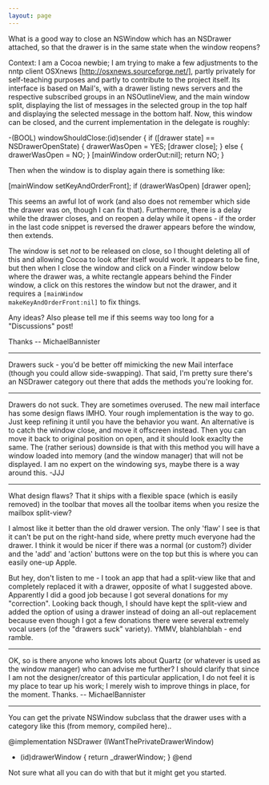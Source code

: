 ```yaml
---
layout: page
---
```




What is a good way to close an NSWindow which has an NSDrawer attached, so that the drawer is in the same state when the window reopens?

Context: I am a Cocoa newbie; I am trying to make a few adjustments to the nntp client OSXnews [http://osxnews.sourceforge.net/], partly privately for self-teaching purposes and partly to contribute to the project itself.  Its interface is based on Mail's, with a drawer listing news servers and the respective subscribed groups in an NSOutlineView, and the main window split, displaying the list of messages in the selected group in the top half and displaying the selected message in the bottom half.  Now, this window can be closed, and the current implementation in the delegate is roughly:
    
-(BOOL) windowShouldClose:(id)sender {
    if ([drawer state] == NSDrawerOpenState) {
        drawerWasOpen = YES;
        [drawer close];
    } else {
        drawerWasOpen = NO;
    }
    [mainWindow orderOut:nil];
    return NO;
}


Then when the window is to display again there is something like:
    
[mainWindow setKeyAndOrderFront];
if (drawerWasOpen) [drawer open];


This seems an awful lot of work (and also does not remember which side the drawer was on, though I can fix that).  Furthermore, there is a delay while the drawer closes, and on reopen a delay while it opens - if the order in the last code snippet is reversed the drawer appears before the window, then extends.

The window is set *not* to be released on close, so I thought deleting all of this and allowing Cocoa to look after itself would work.  It appears to be fine, but then when I close the window and click on a Finder window below where the drawer was, a white rectangle appears behind the Finder window, a click on this restores the window but not the drawer, and it requires a <code>[mainWindow makeKeyAndOrderFront:nil]</code> to fix things.

Any ideas?  Also please tell me if this seems way too long for a "Discussions" post!

Thanks  --  MichaelBannister

----

Drawers suck - you'd be better off mimicking the new Mail interface (though you could allow side-swapping). That said, I'm pretty sure there's an NSDrawer category out there that adds the methods you're looking for.

----

Drawers do not suck. They are sometimes overused. The new mail interface has some design flaws IMHO. Your rough implementation is the way to go. Just keep refining it until you have the behavior you want. An alternative is to catch the window close, and move it offscreen instead. Then you can move it back to original position on open, and it should look exaclty the same. The (rather serious) downside is that with this method you will have a window loaded into memory (and the window manager) that will not be displayed. I am no expert on the windowing sys, maybe there is a way around this. -JJJ

----

What design flaws? That it ships with a flexible space (which is easily removed) in the toolbar that moves all the toolbar items when you resize the mailbox split-view?

I almost like it better than the old drawer version. The only 'flaw' I see is that it can't be put on the right-hand side, where pretty much everyone had the drawer. I think it would be nicer if there was a normal (or custom?) divider and the 'add' and 'action' buttons were on the top but this is where you can easily one-up Apple.

But hey, don't listen to me - I took an app that had a split-view like that and completely replaced it with a drawer, opposite of what I suggested above. Apparently I did a good job because I got several donations for my "correction". Looking back though, I should have kept the split-view and added the option of using a drawer instead of doing an all-out replacement because even though I got a few donations there were several extremely vocal users (of the "drawers suck" variety). YMMV, blahblahblah - end ramble.

----

OK, so is there anyone who knows lots about Quartz (or whatever is used as the window manager) who can advise me further?  I should clarify that since I am not the designer/creator of this particular application, I do not feel it is my place to tear up his work; I merely wish to improve things in place, for the moment.
Thanks.  --  MichaelBannister

----
You can get the private NSWindow subclass that the drawer uses with a category like this (from memory, compiled here)..

    
@implementation NSDrawer (IWantThePrivateDrawerWindow)
- (id)drawerWindow { return _drawerWindow; }
@end


Not sure what all you can do with that but it might get you started.
